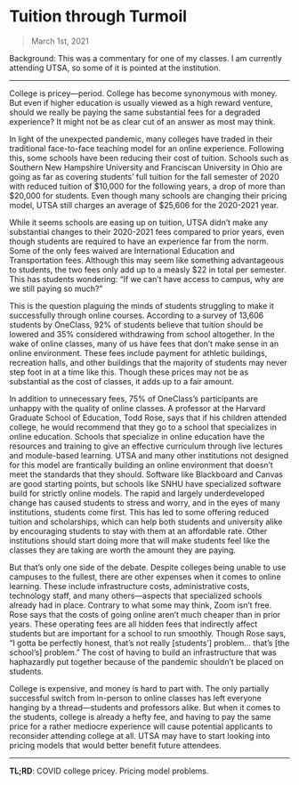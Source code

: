 # Tuition through Turmoil

> March 1st, 2021

Background: This was a commentary for one of my classes. I am currently attending UTSA, so some of it is pointed at the institution.

---

College is pricey—period. College has become synonymous with money. But even if higher education is usually viewed as a high reward venture, should we really be paying the same substantial fees for a degraded experience? It might not be as clear cut of an answer as most may think.

In light of the unexpected pandemic, many colleges have traded in their traditional face-to-face teaching model for an online experience. Following this, some schools have been reducing their cost of tuition. Schools such as Southern New Hampshire University and Franciscan University in Ohio are going as far as covering students’ full tuition for the fall semester of 2020 with reduced tuition of $10,000 for the following years, a drop of more than $20,000 for students. Even though many schools are changing their pricing model, UTSA still charges an average of $25,606 for the 2020-2021 year.

While it seems schools are easing up on tuition, UTSA didn’t make any substantial changes to their 2020-2021 fees compared to prior years, even though students are required to have an experience far from the norm. Some of the only fees waived are International Education and Transportation fees. Although this may seem like something advantageous to students, the two fees only add up to a measly $22 in total per semester. This has students wondering: “If we can’t have access to campus, why are we still paying so much?”

This is the question plaguing the minds of students struggling to make it successfully through online courses. According to a survey of 13,606 students by OneClass, 92% of students believe that tuition should be lowered and 35% considered withdrawing from school altogether. In the wake of online classes, many of us have fees that don’t make sense in an online environment. These fees include payment for athletic buildings, recreation halls, and other buildings that the majority of students may never step foot in at a time like this. Though these prices may not be as substantial as the cost of classes, it adds up to a fair amount.

In addition to unnecessary fees, 75% of OneClass’s participants are unhappy with the quality of online classes. A professor at the Harvard Graduate School of Education, Todd Rose, says that if his children attended college, he would recommend that they go to a school that specializes in online education. Schools that specialize in online education have the resources and training to give an effective curriculum through live lectures and module-based learning. UTSA and many other institutions not designed for this model are frantically building an online environment that doesn’t meet the standards that they should. Software like Blackboard and Canvas are good starting points, but schools like SNHU have specialized software build for strictly online models. The rapid and largely underdeveloped change has caused students to stress and worry, and in the eyes of many institutions, students come first. This has led to some offering reduced tuition and scholarships, which can help both students and university alike by encouraging students to stay with them at an affordable rate. Other institutions should start doing more that will make students feel like the classes they are taking are worth the amount they are paying.

But that’s only one side of the debate. Despite colleges being unable to use campuses to the fullest, there are other expenses when it comes to online learning. These include infrastructure costs, administrative costs, technology staff, and many others—aspects that specialized schools already had in place. Contrary to what some may think, Zoom isn’t free. Rose says that the costs of going online aren’t much cheaper than in prior years. These operating fees are all hidden fees that indirectly affect students but are important for a school to run smoothly. Though Rose says, “I gotta be perfectly honest, that’s not really [students’] problem… that’s [the school’s] problem.” The cost of having to build an infrastructure that was haphazardly put together because of the pandemic shouldn’t be placed on students.

College is expensive, and money is hard to part with. The only partially successful switch from in-person to online classes has left everyone hanging by a thread—students and professors alike. But when it comes to the students, college is already a hefty fee, and having to pay the same price for a rather mediocre experience will cause potential applicants to reconsider attending college at all. UTSA may have to start looking into pricing models that would better benefit future attendees.

---

**TL;RD**: COVID college pricey. Pricing model problems.
